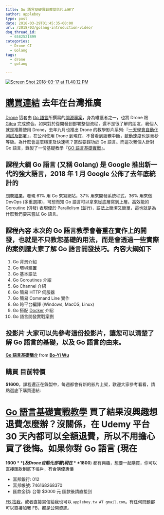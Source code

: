 ```yaml
---
title: Go 語言基礎實戰教學影片上線了
author: appleboy
type: post
date: 2018-03-29T01:45:35+00:00
url: /2018/03/golang-introduction-video/
dsq_thread_id:
  - 6582521899
categories:
  - Drone CI
  - Golang
tags:
  - drone
  - golang

---
```

[<img src="https://i2.wp.com/farm1.staticflickr.com/805/39050902230_b1d91bc120_z.jpg?w=840&#038;ssl=1" alt="Screen Shot 2018-03-17 at 11.40.12 PM" data-recalc-dims="1" />][1] 

# [購買連結][2] 去年在台灣推廣 

[Drone][3] 這套由 [Go 語言][4]所撰寫的[開源專案][5]，身為維護者之一，也將 Drone 跟 [Gitea][6] 完成整合。如果對於從開發到部署整個流程，還不是很了解的朋友，我個人就是推薦使用 Drone，去年九月也推出 Drone 的教學影片系列:『[一天學會自動化測試及部署][7]』，在公司使用 Drone 到現在，不曾看到服務中斷，啟動速度也是毫秒等級。為什麼會這麼穩定及快速呢？當然要歸功於 Go 語言。而這次我個人針對 Go 語言，錄製了一份基礎教學『[GO 語言基礎實戰][2]』。 <!--more-->

## 課程大綱 Go 語言 (又稱 Golang) 是 Google 推出新一代的強大語言，2018 年 1 月 Google 公佈了去年底統計的

[問卷結果][8]，發現 61% 用 Go 來寫網站，37% 用來開發系統程式，36% 用來做 DevOps (多重選擇)，可想而知 Go 語言可以拿來從底層寫到上層。高效能的 Goroutine (併發) 表現優於 Parallelism (並行)，語法上簡潔又簡單，這也就是為什麼我們要來嘗試 Go 語言。 

## 課程內容 本次的 Go 語言教學會著重在實作上的開發，也就是不只教您基礎的用法，而是會透過一些實際的案例讓大家了解 Go 語言開發技巧。內容大綱如下 

  1. Go 背景介紹
  2. Go 環境建置
  3. Go 基本語法
  4. Go Goroutines 介紹
  5. Go Channel 介紹
  6. Go 簡易 HTTP 伺服器
  7. Go 簡易 Command Line 實作
  8. Go 跨平台編譯 (Windows, MacOS, Linux)
  9. Go 搭配 [Docker][9] 介紹
 10. Go 語言開發實戰案例

## 投影片 大家可以先參考這份投影片，讓您可以清楚了解 Go 語言的基礎，以及 Go 語言的由來。 

<div style="margin-bottom:5px">
  <strong> <a href="//www.slideshare.net/appleboy/go-92006325" title="Go 語言基礎簡介" target="_blank">Go 語言基礎簡介</a> </strong> from <strong><a href="https://www.slideshare.net/appleboy" target="_blank">Bo-Yi Wu</a></strong>
</div>

## 購買 目前特價 

**$1600**，課程還正在錄製中，每週都會有新的影片上架，歡迎大家參考看看，請點選底下購買連結: 

# [Go 語言基礎實戰教學][2] 買了結果沒興趣想退費怎麼辦？沒關係，在 Udemy 平台 30 天內都可以全額退費，所以不用擔心買了後悔。如果你對 Go 語言 (現在 

**$1600**) 及 Drone 自動化部署 (現在 **$1800**) 都有興趣，想要一起購買，你可以直接匯款到底下帳戶，有合購優惠價 

  * 富邦銀行: 012
  * 富邦帳號: 746168268370
  * 匯款金額: 台幣 $3000 元 匯款後請直接到 

[FB 找我][10]，或者直接寫信給我也可以 `appleboy.tw AT gmail.com`。有任何問題都可以直接加我 FB，都是公開資訊。

 [1]: https://www.flickr.com/photos/appleboy/39050902230/in/dateposted-public/ "Screen Shot 2018-03-17 at 11.40.12 PM"
 [2]: https://www.udemy.com/golang-fight/?couponCode=GOLANG-INTRO
 [3]: https://drone.io/
 [4]: https://golang.org
 [5]: https://github.com/drone/drone
 [6]: https://github.com/go-gitea/gitea
 [7]: https://www.udemy.com/devops-oneday/?couponCode=DRONE-DEVOPS
 [8]: https://blog.golang.org/survey2017-results
 [9]: https://www.docker.com/
 [10]: https://www.facebook.com/appleboy46